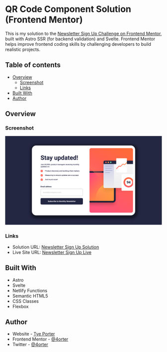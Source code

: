 # QR Code Component Solution (Frontend Mentor)

This is my solution to the [Newsletter Sign Up Challenge on Frontend Mentor](https://www.frontendmentor.io/challenges/newsletter-signup-form-with-success-message-3FC1AZbNrv), built with Astro SSR (for backend validation) and Svelte. Frontend Mentor helps improve frontend coding skills by challenging developers to build realistic projects.

## Table of contents

- [Overview](#overview)
  - [Screenshot](#screenshot)
  - [Links](#links)
- [Built With](#built-with)
- [Author](#author)

## Overview

### Screenshot

![](./screenshot.png)

### Links

- Solution URL: [Newsletter Sign Up Solution](./README.md)
- Live Site URL: [Newsletter Sign Up Live](https://magnificent-tanuki-17c4c2.netlify.app/)

## Built With

- Astro
- Svelte
- Netlify Functions
- Semantic HTML5
- CSS Classes
- Flexbox

## Author

- Website - [Tye Porter](https://www.github.com/4orter)
- Frontend Mentor - [@4orter](https://www.frontendmentor.io/profile/4orter)
- Twitter - [@4orter](https://www.twitter.com/4orter)
